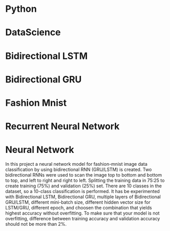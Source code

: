 # Python
# DataScience
# Bidirectional LSTM
# Bidirectional GRU
# Fashion Mnist
# Recurrent Neural Network
# Neural Network
In this project a neural network model for fashion-mnist image data classification by using bidirectional RNN (GRU/LSTM) is created. Two bidirectional RNNs were used to scan the image top to bottom and bottom to top, and left to right and right to left. Splitting the training data in 75:25 to create training (75%) and validation (25%) set. 
There are 10 classes in the dataset, so a 10-class classification is performed. It has be experimented with Bidirectional LSTM, Bidirectional GRU, multiple layers of Bidirectional GRU/LSTM, different mini-batch size, different hidden vector size for LSTM/GRU, different epoch, and choosen the combination that yields highest accuracy without overfitting. To make sure that your model is not overfitting, difference between training accuracy and validation accuracy should not be more than 2%.

